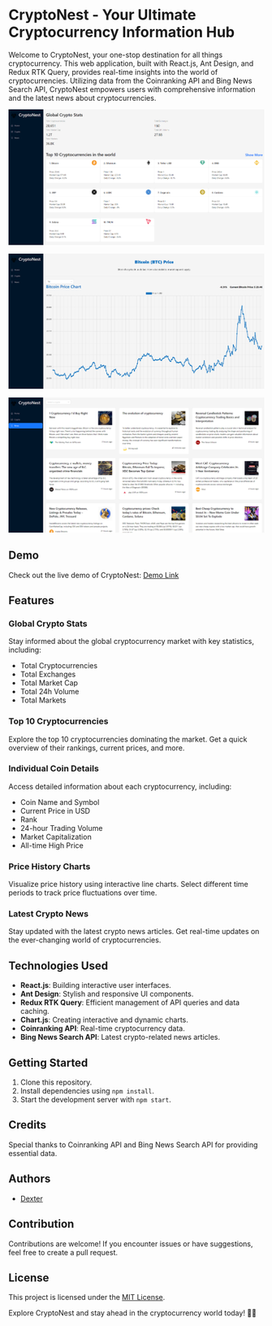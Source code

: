 # CryptoNest - Your Ultimate Cryptocurrency Information Hub

Welcome to CryptoNest, your one-stop destination for all things cryptocurrency. This web application, built with React.js, Ant Design, and Redux RTK Query, provides real-time insights into the world of cryptocurrencies. Utilizing data from the Coinranking API and Bing News Search API, CryptoNest empowers users with comprehensive information and the latest news about cryptocurrencies.

![CryptoNest Banner 1](banners/banner1.png)

![CryptoNest Banner 2](banners/banner2.png)

![CryptoNest Banner 3](banners/banner3.png)

## Demo

Check out the live demo of CryptoNest: [Demo Link](https://cryptonest.netlify.app/)

## Features

### Global Crypto Stats

Stay informed about the global cryptocurrency market with key statistics, including:

- Total Cryptocurrencies
- Total Exchanges
- Total Market Cap
- Total 24h Volume
- Total Markets

### Top 10 Cryptocurrencies

Explore the top 10 cryptocurrencies dominating the market. Get a quick overview of their rankings, current prices, and more.

### Individual Coin Details

Access detailed information about each cryptocurrency, including:

- Coin Name and Symbol
- Current Price in USD
- Rank
- 24-hour Trading Volume
- Market Capitalization
- All-time High Price

### Price History Charts

Visualize price history using interactive line charts. Select different time periods to track price fluctuations over time.

### Latest Crypto News

Stay updated with the latest crypto news articles. Get real-time updates on the ever-changing world of cryptocurrencies.

## Technologies Used

- **React.js**: Building interactive user interfaces.
- **Ant Design**: Stylish and responsive UI components.
- **Redux RTK Query**: Efficient management of API queries and data caching.
- **Chart.js**: Creating interactive and dynamic charts.
- **Coinranking API**: Real-time cryptocurrency data.
- **Bing News Search API**: Latest crypto-related news articles.

## Getting Started

1. Clone this repository.
2. Install dependencies using `npm install`.
3. Start the development server with `npm start`.

## Credits

Special thanks to Coinranking API and Bing News Search API for providing essential data.

## Authors

- [Dexter](https://github.com/soham-basak)

## Contribution

Contributions are welcome! If you encounter issues or have suggestions, feel free to create a pull request.

## License

This project is licensed under the [MIT License](LICENSE).

Explore CryptoNest and stay ahead in the cryptocurrency world today! 🚀🌐
